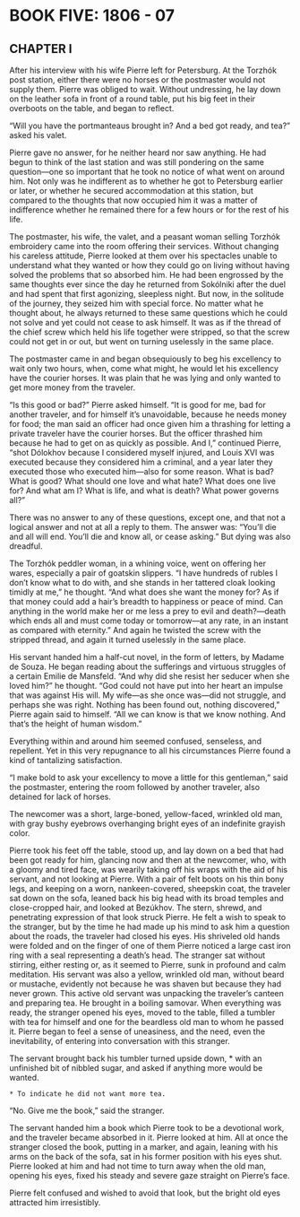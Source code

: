 # BOOK FIVE: 1806 - 07





## CHAPTER I

After his interview with his wife Pierre left for Petersburg. At the
Torzhók post station, either there were no horses or the postmaster
would not supply them. Pierre was obliged to wait. Without undressing,
he lay down on the leather sofa in front of a round table, put his big
feet in their overboots on the table, and began to reflect.

“Will you have the portmanteaus brought in? And a bed got ready, and
tea?” asked his valet.

Pierre gave no answer, for he neither heard nor saw anything. He had
begun to think of the last station and was still pondering on the same
question—one so important that he took no notice of what went
on around him. Not only was he indifferent as to whether he got to
Petersburg earlier or later, or whether he secured accommodation at this
station, but compared to the thoughts that now occupied him it was a
matter of indifference whether he remained there for a few hours or for
the rest of his life.

The postmaster, his wife, the valet, and a peasant woman selling
Torzhók embroidery came into the room offering their services.
Without changing his careless attitude, Pierre looked at them over his
spectacles unable to understand what they wanted or how they could go on
living without having solved the problems that so absorbed him. He had
been engrossed by the same thoughts ever since the day he returned from
Sokólniki after the duel and had spent that first agonizing, sleepless
night. But now, in the solitude of the journey, they seized him with
special force. No matter what he thought about, he always returned to
these same questions which he could not solve and yet could not cease to
ask himself. It was as if the thread of the chief screw which held his
life together were stripped, so that the screw could not get in or out,
but went on turning uselessly in the same place.

The postmaster came in and began obsequiously to beg his excellency to
wait only two hours, when, come what might, he would let his excellency
have the courier horses. It was plain that he was lying and only wanted
to get more money from the traveler.

“Is this good or bad?” Pierre asked himself. “It is good for me,
bad for another traveler, and for himself it’s unavoidable, because
he needs money for food; the man said an officer had once given him a
thrashing for letting a private traveler have the courier horses.
But the officer thrashed him because he had to get on as quickly as
possible. And I,” continued Pierre, “shot Dólokhov because I
considered myself injured, and Louis XVI was executed because they
considered him a criminal, and a year later they executed those who
executed him—also for some reason. What is bad? What is good? What
should one love and what hate? What does one live for? And what am I?
What is life, and what is death? What power governs all?”

There was no answer to any of these questions, except one, and that
not a logical answer and not at all a reply to them. The answer was:
“You’ll die and all will end. You’ll die and know all, or cease
asking.” But dying was also dreadful.

The Torzhók peddler woman, in a whining voice, went on offering her
wares, especially a pair of goatskin slippers. “I have hundreds of
rubles I don’t know what to do with, and she stands in her tattered
cloak looking timidly at me,” he thought. “And what does she
want the money for? As if that money could add a hair’s breadth to
happiness or peace of mind. Can anything in the world make her or me
less a prey to evil and death?—death which ends all and must come
today or tomorrow—at any rate, in an instant as compared with
eternity.” And again he twisted the screw with the stripped thread,
and again it turned uselessly in the same place.

His servant handed him a half-cut novel, in the form of letters, by
Madame de Souza. He began reading about the sufferings and virtuous
struggles of a certain Emilie de Mansfeld. “And why did she resist
her seducer when she loved him?” he thought. “God could not have put
into her heart an impulse that was against His will. My wife—as she
once was—did not struggle, and perhaps she was right. Nothing has been
found out, nothing discovered,” Pierre again said to himself. “All
we can know is that we know nothing. And that’s the height of human
wisdom.”

Everything within and around him seemed confused, senseless, and
repellent. Yet in this very repugnance to all his circumstances Pierre
found a kind of tantalizing satisfaction.

“I make bold to ask your excellency to move a little for this
gentleman,” said the postmaster, entering the room followed by another
traveler, also detained for lack of horses.

The newcomer was a short, large-boned, yellow-faced, wrinkled old
man, with gray bushy eyebrows overhanging bright eyes of an indefinite
grayish color.

Pierre took his feet off the table, stood up, and lay down on a bed that
had been got ready for him, glancing now and then at the newcomer, who,
with a gloomy and tired face, was wearily taking off his wraps with the
aid of his servant, and not looking at Pierre. With a pair of felt boots
on his thin bony legs, and keeping on a worn, nankeen-covered, sheepskin
coat, the traveler sat down on the sofa, leaned back his big head with
its broad temples and close-cropped hair, and looked at Bezúkhov. The
stern, shrewd, and penetrating expression of that look struck Pierre. He
felt a wish to speak to the stranger, but by the time he had made up his
mind to ask him a question about the roads, the traveler had closed his
eyes. His shriveled old hands were folded and on the finger of one of
them Pierre noticed a large cast iron ring with a seal representing a
death’s head. The stranger sat without stirring, either resting or, as
it seemed to Pierre, sunk in profound and calm meditation. His servant
was also a yellow, wrinkled old man, without beard or mustache,
evidently not because he was shaven but because they had never grown.
This active old servant was unpacking the traveler’s canteen and
preparing tea. He brought in a boiling samovar. When everything was
ready, the stranger opened his eyes, moved to the table, filled a
tumbler with tea for himself and one for the beardless old man to whom
he passed it. Pierre began to feel a sense of uneasiness, and the
need, even the inevitability, of entering into conversation with this
stranger.

The servant brought back his tumbler turned upside down, * with an
unfinished bit of nibbled sugar, and asked if anything more would be
wanted.

    * To indicate he did not want more tea.

“No. Give me the book,” said the stranger.

The servant handed him a book which Pierre took to be a devotional work,
and the traveler became absorbed in it. Pierre looked at him. All at
once the stranger closed the book, putting in a marker, and again,
leaning with his arms on the back of the sofa, sat in his former
position with his eyes shut. Pierre looked at him and had not time
to turn away when the old man, opening his eyes, fixed his steady and
severe gaze straight on Pierre’s face.

Pierre felt confused and wished to avoid that look, but the bright old
eyes attracted him irresistibly.





